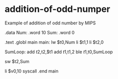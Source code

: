 # addition-of-odd-numper
Example of addition of odd number by MIPS 

.data
Num: .word 10
Sum: .word 0


.text
.globl main
main:
lw $t0,Num
li $t1,1
li $t2,0

SumLoop:
add $t2,$t2,$t1
add $t1,$t1,2
ble $t1,$t0,SumLoop

sw $t2,Sum

li $v0,10
syscall
.end main 
